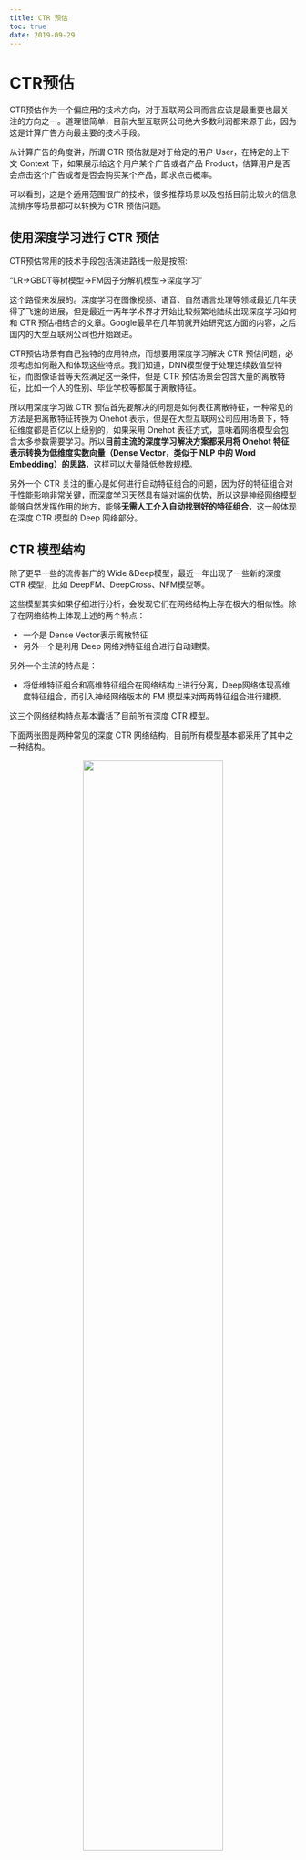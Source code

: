 ```yaml
---
title: CTR 预估
toc: true
date: 2019-09-29
---
```

# CTR预估

CTR预估作为一个偏应用的技术方向，对于互联网公司而言应该是最重要也最关注的方向之一。道理很简单，目前大型互联网公司绝大多数利润都来源于此，因为这是计算广告方向最主要的技术手段。

从计算广告的角度讲，所谓 CTR 预估就是对于给定的用户 User，在特定的上下文 Context 下，如果展示给这个用户某个广告或者产品 Product，估算用户是否会点击这个广告或者是否会购买某个产品，即求点击概率。

可以看到，这是个适用范围很广的技术，很多推荐场景以及包括目前比较火的信息流排序等场景都可以转换为 CTR 预估问题。

## 使用深度学习进行 CTR 预估

CTR预估常用的技术手段包括演进路线一般是按照:

“LR->GBDT等树模型->FM因子分解机模型->深度学习”

这个路径来发展的。深度学习在图像视频、语音、自然语言处理等领域最近几年获得了飞速的进展，但是最近一两年学术界才开始比较频繁地陆续出现深度学习如何和 CTR 预估相结合的文章。Google最早在几年前就开始研究这方面的内容，之后国内的大型互联网公司也开始跟进。

CTR预估场景有自己独特的应用特点，而想要用深度学习解决 CTR 预估问题，必须考虑如何融入和体现这些特点。我们知道，DNN模型便于处理连续数值型特征，而图像语音等天然满足这一条件，但是 CTR 预估场景会包含大量的离散特征，比如一个人的性别、毕业学校等都属于离散特征。


所以用深度学习做 CTR 预估首先要解决的问题是如何表征离散特征，一种常见的方法是把离散特征转换为 Onehot 表示，但是在大型互联网公司应用场景下，特征维度都是百亿以上级别的，如果采用 Onehot 表征方式，意味着网络模型会包含太多参数需要学习。所以**目前主流的深度学习解决方案都采用将 Onehot 特征表示转换为低维度实数向量（Dense Vector，类似于 NLP 中的 Word Embedding）的思路**，这样可以大量降低参数规模。

另外一个 CTR 关注的重心是如何进行自动特征组合的问题，因为好的特征组合对于性能影响非常关键，而深度学习天然具有端对端的优势，所以这是神经网络模型能够自然发挥作用的地方，能够**无需人工介入自动找到好的特征组合**，这一般体现在深度 CTR 模型的 Deep 网络部分。

## CTR 模型结构

除了更早一些的流传甚广的 Wide &Deep模型，最近一年出现了一些新的深度 CTR 模型，比如 DeepFM、DeepCross、NFM模型等。

这些模型其实如果仔细进行分析，会发现它们在网络结构上存在极大的相似性。除了在网络结构上体现上述的两个特点：

- 一个是 Dense Vector表示离散特征
- 另外一个是利用 Deep 网络对特征组合进行自动建模。

另外一个主流的特点是：

- 将低维特征组合和高维特征组合在网络结构上进行分离，Deep网络体现高维度特征组合，而引入神经网络版本的 FM 模型来对两两特征组合进行建模。

这三个网络结构特点基本囊括了目前所有深度 CTR 模型。

下面两张图是两种常见的深度 CTR 网络结构，目前所有模型基本都采用了其中之一种结构。

<p align="center">
    <img width="70%" height="70%" src="http://images.iterate.site/blog/image/20190927/Vtzkyqse3Urv.png?imageslim">
</p>

> 并行深度 CTR 网络结构


<p align="center">
    <img width="70%" height="70%" src="http://images.iterate.site/blog/image/20190927/UezIbnUSQWXO.png?imageslim">
</p>

> 串行深度 CTR 网络结构
